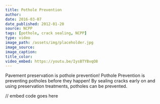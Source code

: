 ```yaml
---
title: Pothole Prevention
author:
date: 2016-03-07
date_published: 2012-01-20
source: NCPP
tags: [pothole, crack sealing, NCPP]
type: video
image_path: /assets/img/placeholder.jpg
image_source:
image_caption:
title_color:
video_embed: https://youtu.be/IysBTYBvqO8
---
```


Pavement preservation is pothole prevention! Pothole Prevention is preventing potholes before they happen!  By sealing cracks early on and using preservation treatments, potholes can be prevented.
<!--more-->

// embed code goes here
